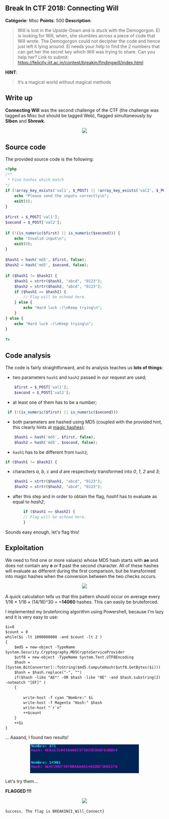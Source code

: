 Break In CTF 2018: Connecting Will
-------------

**Catégorie**: Misc **Points**: 500 **Description**:

> Will is lost in the Upside-Down and is stuck with the Demogorgon. El is looking for Will, when, she stumbles across a piece of code that Will wrote. The Demogorgon could not decipher the code and hence just left it lying around. El needs your help to find the 2 numbers that can get her the secret key which Will was trying to share. Can you help her?
Link to submit: https://felicity.iiit.ac.in/contest/breakin/findingwill/index.html

**HINT**: 
> It’s a magical world without magical methods


Write up
-------

**Connecting Will** was the second challenge of the CTF (the challenge was
tagged as Misc but should be tagged Web), flagged simultaneously by
**SIben** and **Shrewk**.

<p align="center">
<img src="https://thumbs.gfycat.com/ChillyMadAfricangoldencat-max-1mb.gif">
</p>

## Source code

The provided source code is the following:

```php
<?php
/**
 * Find hashes which match
*/
if (!array_key_exists('val1', $_POST) || !array_key_exists('val2', $_POST)) {
    echo "Please send the inputs correctly\n";
    exit(0);
}

$first = $_POST['val1'];
$second = $_POST['val2'];

if (!(is_numeric($first) || is_numeric($second))) {
    echo "Invalid input\n";
    exit(0);
}

$hash1 = hash('md5', $first, false);
$hash2 = hash('md5', $second, false);

if ($hash1 != $hash2) {
    $hash1 = strtr($hash1, "abcd", "0123");
    $hash2 = strtr($hash2, "abcd", "0123");
    if ($hash1 == $hash2) {
        // Flag will be echoed here.
    } else {
        echo "Hard luck :(\nKeep trying\n";
    }
} else {
    echo "Hard luck :(\nKeep trying\n";
}

?>
```

## Code analysis

The code is fairly straightforward, and its analysis teaches us **lots of
things**:

- two parameters `hash1` and `hash2` passed in our request are used;

```php
    $first = $_POST['val1'];
    $second = $_POST['val2'];
```

- at least one of them has to be a number;

```php
 if (!(is_numeric($first) || is_numeric($second)))
```

- both parameters are hashed using MD5 (coupled with the provided hint, this
clearly hints at [magic hashes](https://www.whitehatsec.com/blog/magic-hashes/));

```php
    $hash1 = hash('md5', $first, false);
    $hash2 = hash('md5', $second, false);
```

- `hash1` has to be different from `hash2`;

```php
if ($hash1 != $hash2) {
```

- characters *a*, *b*, *c* and *d* are respectively transformed into *0*, *1*,
*2* and *3*;

```php
    $hash1 = strtr($hash1, "abcd", "0123");
    $hash2 = strtr($hash2, "abcd", "0123");
```

- after this step and in order to obtain the flag, *hash1* has to evaluate as
equal to *hash2*;

```php
        if ($hash1 == $hash2) {
        // Flag will be echoed here.
        }
```

Sounds easy enough, let's flag this!

## Exploitation

We need to find one or more value(s) whose MD5 hash starts with **ae** and does
not contain any **e** or **f** past the second character. All of these hashes
will evaluate as different during the first comparison, but be transformed
into magic hashes when the conversion between the two checks occurs.

<p align="center">
<img src="https://media.tenor.com/images/84dbf692a249261cf1df2074298e02dc/tenor.gif">
</p>

A quick calculation tells us that this pattern should occur on average every
1/16 × 1/16 × (14/16)^30 = **~14060** hashes. This can easily be bruteforced.

I implemented my bruteforcing algorithm using Powershell, because I'm lazy and
it is very easy to use:

```
$i=0
$count = 0
while($i -lt 1000000000 -and $count -lt 2 )
{
    $md5 = new-object -TypeName System.Security.Cryptography.MD5CryptoServiceProvider
    $utf8 = new-object -TypeName System.Text.UTF8Encoding
    $hash = [System.BitConverter]::ToString($md5.ComputeHash($utf8.GetBytes($i)))
    $hash = $hash.replace("-", "")
    if($hash -like "AE*" -OR $hash -like "0E" -and $hash.substring(2) -notmatch "[EF]" )
    {
        
        write-host -f cyan "Nombre:" $i
        write-host -f Magenta "Hash:" $hash
        write-host "`r`n"
        ++$count
    }
    ++$i
}
```

… Aaaand, I found two results!

<p align="center">
<img src="https://raw.githubusercontent.com/Inshallhack/Write-ups/master/Break%20In%20CTF%202018/Connecting%20Will/resultat.PNG">
</p>

Let's try them…

**FLAGGED !!!**

<p align="center">
<img src="https://media.giphy.com/media/4AZ7jvyD54AFO/giphy.gif">
</p>

```
Success. The flag is BREAKIN{I_Will_Connect}
```
